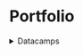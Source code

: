# Portfolio
<details>
  <summary>Datacamps</summary>
  
![Portfolio](https://github.com/mbroer/ads_portfolio/blob/main/datacamp.png)
  
</details>
